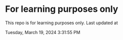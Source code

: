 # For learning purposes only
This repo is for learning purposes only.
Last updated at

Tuesday, March 19, 2024 3:31:55 PM


